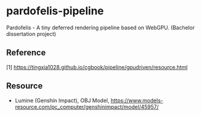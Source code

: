 # pardofelis-pipeline
Pardofelis - A tiny deferred rendering pipeline based on WebGPU. (Bachelor dissertation project)

## Reference

[1] https://tingxia1028.github.io/cgbook/pipeline/gpudriven/resource.html

## Resource

- Lumine (Genshin Impact), OBJ Model, https://www.models-resource.com/pc_computer/genshinimpact/model/45957/